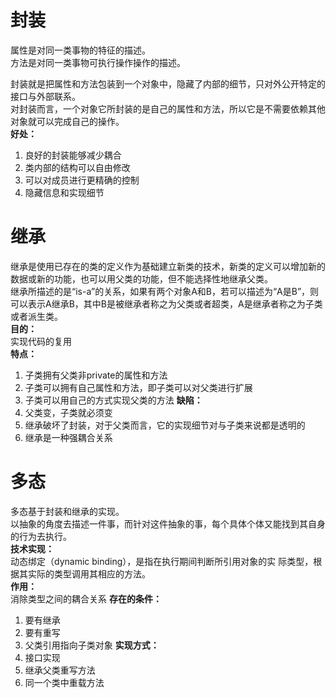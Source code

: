 # 封装

属性是对同一类事物的特征的描述。  
方法是对同一类事物可执行操作操作的描述。  

封装就是把属性和方法包装到一个对象中，隐藏了内部的细节，只对外公开特定的接口与外部联系。  
对封装而言，一个对象它所封装的是自己的属性和方法，所以它是不需要依赖其他对象就可以完成自己的操作。  
**好处：**  
1. 良好的封装能够减少耦合  
2. 类内部的结构可以自由修改  
3. 可以对成员进行更精确的控制  
4. 隐藏信息和实现细节

# 继承

继承是使用已存在的类的定义作为基础建立新类的技术，新类的定义可以增加新的数据或新的功能，也可以用父类的功能，但不能选择性地继承父类。  
继承所描述的是“is-a”的关系，如果有两个对象A和B，若可以描述为“A是B”，则可以表示A继承B，其中B是被继承者称之为父类或者超类，A是继承者称之为子类或者派生类。  
**目的：**  
实现代码的复用  
**特点：**  
1. 子类拥有父类非private的属性和方法  
2. 子类可以拥有自己属性和方法，即子类可以对父类进行扩展  
3. 子类可以用自己的方式实现父类的方法
**缺陷：**  
1. 父类变，子类就必须变  
2. 继承破坏了封装，对于父类而言，它的实现细节对与子类来说都是透明的  
3. 继承是一种强耦合关系

# 多态

多态基于封装和继承的实现。  
以抽象的角度去描述一件事，而针对这件抽象的事，每个具体个体又能找到其自身的行为去执行。  
**技术实现：**  
动态绑定（dynamic binding），是指在执行期间判断所引用对象的实 际类型，根据其实际的类型调用其相应的方法。  
**作用：**  
消除类型之间的耦合关系
**存在的条件：**  
1. 要有继承  
2. 要有重写  
3. 父类引用指向子类对象
**实现方式：**
1. 接口实现  
2. 继承父类重写方法  
3. 同一个类中重载方法
